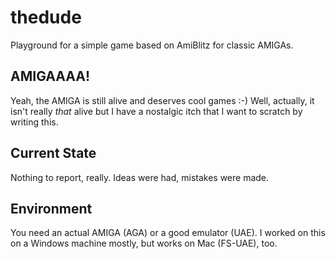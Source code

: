 # thedude

Playground for a simple game based on AmiBlitz for classic AMIGAs.

## AMIGAAAA!
Yeah, the AMIGA is still alive and deserves cool games :-) 
Well, actually, it isn't really _that_ alive but I have a nostalgic itch that I want to scratch by writing this.

## Current State
Nothing to report, really. Ideas were had, mistakes were made.

## Environment
You need an actual AMIGA (AGA) or a good emulator (UAE). 
I worked on this on a Windows machine mostly, but works on Mac (FS-UAE), too.